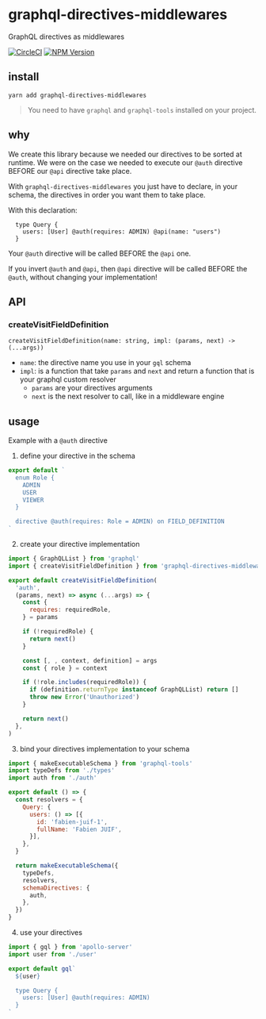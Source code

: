 # graphql-directives-middlewares
GraphQL directives as middlewares

[![CircleCI](https://circleci.com/gh/unirakun/graphql-directives-middlewares.svg?style=shield)](https://circleci.com/gh/unirakun/graphql-directives-middlewares) [![NPM Version](https://badge.fury.io/js/graphql-directives-middlewares.svg)](https://www.npmjs.com/package/graphql-directives-middlewares)

## install
`yarn add graphql-directives-middlewares`

> You need to have `graphql` and `graphql-tools` installed on your project.

## why
We create this library because we needed our directives to be sorted at runtime.
We were on the case we needed to execute our `@auth` directive BEFORE our `@api` directive take place.

With `graphql-directives-middlewares` you just have to declare, in your schema, the directives in order you want them to take place.

With this declaration:
```gql
  type Query {
    users: [User] @auth(requires: ADMIN) @api(name: "users")
  }
```

Your `@auth` directive will be called BEFORE the `@api` one.

If you invert `@auth` and `@api`, then `@api` directive will be called BEFORE the `@auth`, without changing your implementation!

## API
### createVisitFieldDefinition
`createVisitFieldDefinition(name: string, impl: (params, next) -> (...args))`

 - `name`: the directive name you use in your `gql` schema
 - `impl`: is a function that take `params` and `next` and return a function that is your graphql custom resolver
    * `params` are your directives arguments
    * `next` is the next resolver to call, like in a middleware engine

## usage
Example with a `@auth` directive

1. define your directive in the schema
```js
export default `
  enum Role {
    ADMIN
    USER
    VIEWER
  }

  directive @auth(requires: Role = ADMIN) on FIELD_DEFINITION
`
```

2. create your directive implementation
```js
import { GraphQLList } from 'graphql'
import { createVisitFieldDefinition } from 'graphql-directives-middlewares'

export default createVisitFieldDefinition(
  'auth',
  (params, next) => async (...args) => {
    const {
      requires: requiredRole,
    } = params

    if (!requiredRole) {
      return next()
    }

    const [, , context, definition] = args
    const { role } = context

    if (!role.includes(requiredRole)) {
      if (definition.returnType instanceof GraphQLList) return []
      throw new Error('Unauthorized')
    }

    return next()
  },
)
```

3. bind your directives implementation to your schema
```js
import { makeExecutableSchema } from 'graphql-tools'
import typeDefs from './types'
import auth from './auth'

export default () => {
  const resolvers = {
    Query: {
      users: () => [{
        id: 'fabien-juif-1',
        fullName: 'Fabien JUIF',
      }],
    },
  }

  return makeExecutableSchema({
    typeDefs,
    resolvers,
    schemaDirectives: {
      auth,
    },
  })
}
```

4. use your directives
```js
import { gql } from 'apollo-server'
import user from './user'

export default gql`
  ${user}

  type Query {
    users: [User] @auth(requires: ADMIN)
  }
`
```
